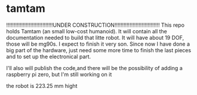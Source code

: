 # tamtam
!!!!!!!!!!!!!!!!!!!!!!!!!!!!!!!UNDER CONSTRUCTION!!!!!!!!!!!!!!!!!!!!!!!!!!!!!!
This repo holds Tamtam (an small low-cost humanoid).
It will contain all the documentation needed to build that litte
robot.
It will have about 19 DOF, those will be mg90s. I expect to finish it very
son. Since now I have done a big part of the hardware, just need some more
time to finish the last pieces and to  set up the electronical part.

I'll also will publish the code,and there will be the possibility of
adding a raspberry pi zero, but I'm still working on it


the robot is 223.25 mm hight
